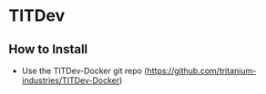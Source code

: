 # TITDev

## How to Install

* Use the TITDev-Docker git repo (https://github.com/tritanium-industries/TITDev-Docker)

